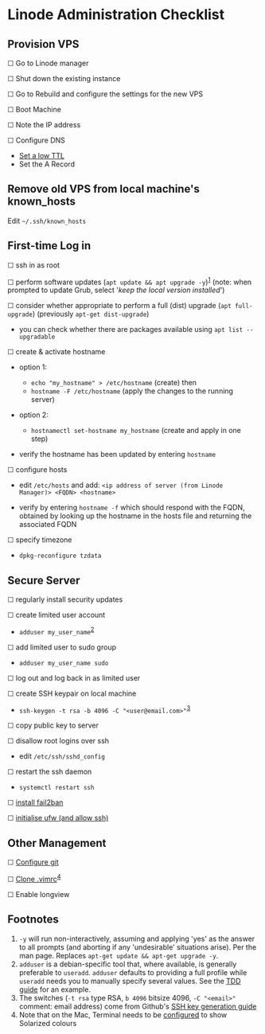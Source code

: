 Linode Administration Checklist
===============================


Provision VPS
-------------
☐ Go to Linode manager

☐ Shut down the existing instance

☐ Go to Rebuild and configure the settings for the new VPS

☐ Boot Machine

☐ Note the IP address

☐ Configure DNS

- [Set a low TTL][link05]
- Set the A Record

Remove old VPS from local machine's known_hosts
-----------------------------------------------

Edit `~/.ssh/known_hosts`


First-time Log in
-----------------

☐ ssh in as root

☐ perform software updates (`apt update && apt upgrade -y`)<sup>[1](#footnote01)</sup>
  (note: when prompted to update Grub, select '*keep the local version installed*')

☐ consider whether appropriate to perform a full (dist) upgrade (`apt full-upgrade`) (previously `apt-get dist-upgrade`)
- you can check whether there are packages available using `apt list --upgradable`

☐ create & activate hostname

- option 1:
    - `echo "my_hostname" > /etc/hostname` (create) then 
    - `hostname -F /etc/hostname` (apply the changes to the running server)
- option 2:
    - `hostnamectl set-hostname my_hostname` (create and apply in one step)

- verify the hostname has been updated by entering `hostname`

☐ configure hosts

- edit `/etc/hosts` and add:
  ```<ip address of server (from Linode Manager)> <FQDN> <hostname>```

- verify by entering `hostname -f` which should respond with the FQDN, obtained by looking up the hostname in the hosts file 
  and returning the associated FQDN

☐ specify timezone

- `dpkg-reconfigure tzdata`


Secure Server
-------------

☐ regularly install security updates

☐ create limited user account

- `adduser my_user_name`<sup>[2](#footnote02)</sup>

☐ add limited user to sudo group

- `adduser my_user_name sudo`

☐ log out and log back in as limited user

☐ create SSH keypair on local machine

- `ssh-keygen -t rsa -b 4096 -C "<user@email.com>"`<sup>[3](#footnote03)</sup>

☐ copy public key to server

☐ disallow root logins over ssh

- edit `/etc/ssh/sshd_config`

☐ restart the ssh daemon

- `systemctl restart ssh`

☐ [install fail2ban][link04]

☐ [initialise ufw (and allow ssh)][link04]

Other Management
----------------

☐ [Configure git][link01]

☐ [Clone .vimrc][link02]<sup>[4](#footnote04)</sup>

☐ Enable longview








Footnotes
---------
1. <a id="footnote01"> </a>`-y` will run non-interactively, assuming and applying 'yes' as the answer to all prompts (and aborting if
   any 'undesirable' situations arise). Per the man page.  Replaces `apt-get update && apt-get upgrade -y`.  
2. <a id="footnote02"> </a>`adduser` is a debian-specific tool that, where available, is generally preferable to `useradd`. `adduser`
   defaults to providing a full profile while `useradd` needs you to manually specify several values. See the [TDD guide][link06] for an 
   example.  
3. <a id="footnote03"> </a>The switches (`-t rsa` type RSA, `b 4096` bitsize 4096, `-C "<email>"` comment: email address) come from 
   Github's [SSH key generation guide][link07]  
4. <a id="footnote04"> </a>Note that on the Mac, Terminal needs to be [configured][link03] to show Solarized colours  



[link01]: https://github.com/Crossroadsman/ServerAdmin/blob/master/git.md 'Crossroadsman: Server Admin: Git'
[link02]: https://github.com/Crossroadsman/.vim 'Crossroadsman: .vimrc'
[link03]: https://ethanschoonover.com/solarized/
[link04]: https://github.com/Crossroadsman/ServerAdmin/blob/master/SecuringServer.md 'Crossroadsman: Server Admin: Securing a Server'
[link05]: https://www.dnswatch.info/articles/dns-update
[link06]: https://github.com/hjwp/Book-TDD-Web-Dev-Python/blob/master/server-quickstart.md
[link07]: https://help.github.com/articles/generating-a-new-ssh-key-and-adding-it-to-the-ssh-agent/#platform-linux
